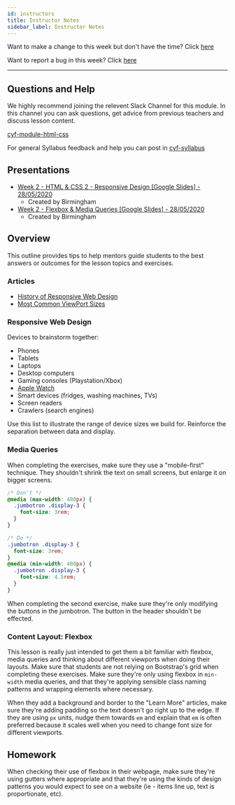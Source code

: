```yaml
---
id: instructors
title: Instructor Notes
sidebar_label: Instructor Notes
---
```


Want to make a change to this week but don't have the time? Click [here](https://github.com/CodeYourFuture/syllabus/issues/new?assignees=&labels=enhancement&template=change-request.md&title=)

Want to report a bug in this week? Click [here](https://github.com/CodeYourFuture/syllabus/issues/new?assignees=&labels=bug&template=bug-report.md&title=)

---

## Questions and Help

We highly recommend joining the relevent Slack Channel for this module. In this channel you can ask questions, get advice from previous teachers and discuss lesson content.

[cyf-module-html-css](https://codeyourfuture.slack.com/archives/CEFGER48H)

For general Syllabus feedback and help you can post in [cyf-syllabus](https://codeyourfuture.slack.com/archives/C012UUW69S8)

## Presentations

- [Week 2 - HTML & CSS 2 - Responsive Design [Google Slides] - 28/05/2020](https://docs.google.com/presentation/d/1REawHd4Uy-WGVDmrwvyLLtX-mEurrS15b9QyLn8lULo/edit)
  - Created by Birmingham
- [Week 2 - Flexbox & Media Queries [Google Slides] - 28/05/2020](https://docs.google.com/presentation/d/10Y7ev8w0OZSwuCDU3dUB3wertwVgRIwd0pWC5l5qS8Y/edit#slide=id.g854eaaa097_0_58)
  - Created by Birmingham

## Overview

This outline provides tips to help mentors guide students to the best answers or outcomes for the lesson topics and exercises.

### Articles

- [History of Responsive Web Design](https://alistapart.com/article/responsive-web-design/)
- [Most Common ViewPort Sizes](https://responsivedesign.is/develop/browser-feature-support/media-queries-for-common-device-breakpoints/)

### Responsive Web Design

Devices to brainstorm together:

- Phones
- Tablets
- Laptops
- Desktop computers
- Gaming consoles (Playstation/Xbox)
- [Apple Watch](https://www.youtube.com/watch?v=wmyth7Bpyyo)
- Smart devices (fridges, washing machines, TVs)
- Screen readers
- Crawlers (search engines)

Use this list to illustrate the range of device sizes we build for. Reinforce the separation between data and display.

### Media Queries

When completing the exercises, make sure they use a "mobile-first" technique. They shouldn't shrink the text on small screens, but enlarge it on bigger screens.

```css
/* Don't */
@media (max-width: 480px) {
  .jumbotron .display-3 {
    font-size: 3rem;
  }
}

/* Do */
.jumbotron .display-3 {
  font-size: 3rem;
}
@media (min-width: 480px) {
  .jumbotron .display-3 {
    font-size: 4.5rem;
  }
}
```

When completing the second exercise, make sure they're only modifying the buttons in the jumbotron. The button in the header shouldn't be effected.

### Content Layout: Flexbox

This lesson is really just intended to get them a bit familiar with flexbox, media queries and thinking about different viewports when doing their layouts. Make sure that students are not relying on Bootstrap's grid when completing these exercises. Make sure they're only using flexbox in `min-width` media queries, and that they're applying sensible class naming patterns and wrapping elements where necessary.

When they add a background and border to the "Learn More" articles, make sure they're adding padding so the text doesn't go right up to the edge. If they are using `px` units, nudge them towards `em` and explain that `em` is often preferred because it scales well when you need to change font size for different viewports.

## Homework

When checking their use of flexbox in their webpage, make sure they're using gutters where appropriate and that they're using the kinds of design patterns you would expect to see on a website (ie - items line up, text is proportionate, etc).
